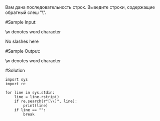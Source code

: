 Вам дана последовательность строк.
Выведите строки, содержащие обратный слеш "\﻿".

#Sample Input:

\w denotes word character

No slashes here

#Sample Output:

\w denotes word character

#Solution
```
import sys
import re

for line in sys.stdin:
    line = line.rstrip()
    if re.search(r"[\\]", line):
        print(line)
    if line == "":
        break
```